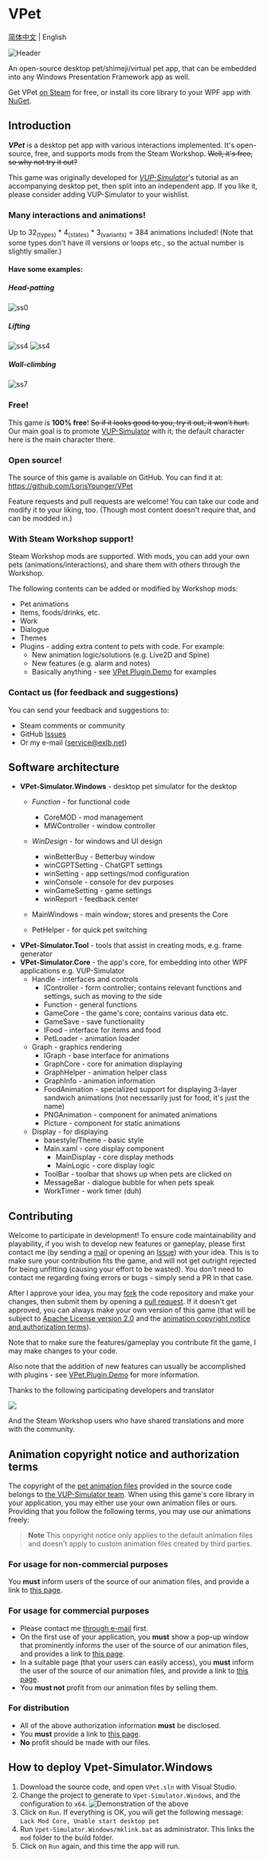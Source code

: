 # VPet

[简体中文](./README.md) | English

![Header](README.assets/%E4%B8%BB%E5%9B%BE.png)

An open-source desktop pet/shimeji/virtual pet app, that can be embedded into any Windows Presentation Framework app as well.

Get VPet [on Steam](https://store.steampowered.com/app/1920960/VPet) for free, or install its core library to your WPF app with [NuGet](https://www.nuget.org/packages/VPet-Simulator.Core).

## Introduction

***VPet*** is a desktop pet app with various interactions implemented. It's open-source, free, and supports mods from the Steam Workshop. ~~Well, it's free, so why not try it out?~~

This game was originally developed for *[VUP-Simulator](https://store.steampowered.com/app/1352140/_/)*'s tutorial as an accompanying desktop pet, then split into an independent app. If you like it, please consider adding VUP-Simulator to your wishlist.

### Many interactions and animations!

Up to 32<sub>(types)</sub> * 4<sub>(states)</sub> * 3<sub>(variants)</sub> = 384 animations included! (Note that some types don't have ill versions or loops etc., so the actual number is slightly smaller.)

#### Have some examples:

##### Head-patting

![ss0](README.assets/ss0.gif)

##### Lifting

![ss4](README.assets/ss4.gif) ![ss4](README.assets/ss8.gif)

##### Wall-climbing

![ss7](README.assets/ss7.gif)

### Free!

This game is **100% free**! ~~So if it looks good to you, try it out, it won't hurt.~~ <br/>
Our main goal is to promote [VUP-Simulator](https://store.steampowered.com/app/1352140/_/) with it; the default character here is the main character there.

### Open source!

The source of this game is available on GitHub. You can find it at: https://github.com/LorisYounger/VPet

Feature requests and pull requests are welcome! You can take our code and modify it to your liking, too. (Though most content doesn't require that, and can be modded in.)

### With Steam Workshop support!

Steam Workshop mods are supported. With mods, you can add your own pets (animations/interactions), and share them with others through the Workshop.

The following contents can be added or modified by Workshop mods:

* Pet animations
* Items, foods/drinks, etc.
* Work
* Dialogue
* Themes
* Plugins - adding extra content to pets with code. For example:
  * New animation logic/solutions (e.g. Live2D and Spine)
  * New features (e.g. alarm and notes)
  * Basically anything - see [VPet.Plugin.Demo](https://github.com/LorisYounger/VPet.Plugin.Demo) for examples

### Contact us (for feedback and suggestions)

You can send your feedback and suggestions to:
  * Steam comments or community
  * GitHub [Issues](https://github.com/LorisYounger/VPet/issues/new)
  * Or my e-mail ([service@exlb.net](mailto:service@exlb.net))

## Software architecture

* **VPet-Simulator.Windows** - desktop pet simulator for the desktop
  * *Function* - for functional code
    * CoreMOD - mod management
    * MWController - window controller
  
  * *WinDesign* - for windows and UI design
    * winBetterBuy - Betterbuy window
    * winCGPTSetting - ChatGPT settings
    * winSetting - app settings/mod configuration
    * winConsole - console for dev purposes
    * winGameSetting - game settings
    * winReport - feedback center
  
  * MainWindows - main window; stores and presents the Core
  * PetHelper - for quick pet switching
* **VPet-Simulator.Tool** - tools that assist in creating mods, e.g. frame generator
* **VPet-Simulator.Core** - the app's core, for embedding into other WPF applications e.g. VUP-Simulator
  * Handle - interfaces and controls
    * IController - form controller; contains relevant functions and settings, such as moving to the side
    * Function - general functions
    * GameCore - the game's core; contains various data etc.
    * GameSave - save functionality
    * IFood - interface for items and food
    * PetLoader - animation loader
  * Graph - graphics rendering
    * IGraph - base interface for animations
    * GraphCore - core for animation displaying
    * GraphHelper - animation helper class
    * GraphInfo - animation information
    * FoodAnimation - specialized support for displaying 3-layer sandwich animations (not necessarily just for food, it's just the name)
    * PNGAnimation - component for animated animations
    * Picture - component for static animations
  * Display - for displaying
    * basestyle/Theme - basic style
    * Main.xaml - core display component
      * MainDisplay - core display methods
      * MainLogic - core display logic
    * ToolBar - toolbar that shows up when pets are clicked on
    * MessageBar - dialogue bubble for when pets speak
    * WorkTimer - work timer (duh)

## Contributing

Welcome to participate in development! To ensure code maintainability and playability, if you wish to develop new features or gameplay, please first contact me (by sending a [mail](mailto:zoujin.dev@exlb.org) or opening an [Issue](https://github.com/LorisYounger/VPet/issues/new)) with your idea. This is to make sure your contribution fits the game, and will not get outright rejected for being unfitting (causing your effort to be wasted). You don't need to contact me regarding fixing errors or bugs - simply send a PR in that case.

After I approve your idea, you may [fork](https://github.com/LorisYounger/VPet/fork) the code repository and make your changes, then submit them by opening a [pull request](https://github.com/LorisYounger/VPet/compare). If it doesn't get approved, you can always make your own version of this game (that will be subject to [Apache License version 2.0](LICENSE) and the [animation copyright notice and authorization terms](#animation-copyright-notice-and-authorization-terms)).

Note that to make sure the features/gameplay you contribute fit the game, I may make changes to your code.

Also note that the addition of new features can usually be accomplished with plugins - see [VPet.Plugin.Demo](https://github.com/LorisYounger/VPet.Plugin.Demo) for more information.

Thanks to the following participating developers and translator

<a href="https://github.com/LorisYounger/VPet/graphs/contributors">
  <img src="https://contrib.rocks/image?repo=LorisYounger/VPet" />
</a>

And the Steam Workshop users who have shared translations and more with the community.

## Animation copyright notice and authorization terms

The copyright of the [pet animation files](./VPet-Simulator.Windows/mod/0000_core/pet/vup) provided in the source code belongs to [the VUP-Simulator team](https://www.exlb.net/VUP-Simulator). When using this game's core library in your application, you may either use your own animation files or ours. Providing that you follow the following terms, you may use our animations freely:

> **Note**
> This copyright notice only applies to the default animation files and doesn't apply to custom animation files created by third parties.

### For usage for non-commercial purposes

You **must** inform users of the source of our animation files, and provide a link to [this page](https://github.com/LorisYounger/VPet).

### For usage for commercial purposes

* Please contact me [through e-mail](mailto:zoujin.dev@exlb.org) first.
* On the first use of your application, you **must** show a pop-up window that prominently informs the user of the source of our animation files, and provides a link to [this page](https://github.com/LorisYounger/VPet).
* In a suitable page (that your users can easily access), you **must** inform the user of the source of our animation files, and provide a link to [this page](https://github.com/LorisYounger/VPet).
* You **must not** profit from our animation files by selling them.

### For distribution

* All of the above authorization information **must** be disclosed.
* You **must** provide a link to [this page](https://github.com/LorisYounger/VPet).
* **No** profit should be made with our files.

## How to deploy Vpet-Simulator.Windows

1. Download the source code, and open `VPet.sln` with Visual Studio.
2. Change the project to generate to `Vpet-Simulator.Windows`, and the configuration to `x64`.
   ![Demonstration of the above](README.assets/image-20230208004330895.png)
3. Click on `Run`. If everything is OK, you will get the following message: `Lack Mod Core, Unable start desktop pet`
4. Run `Vpet-Simulator.Windows/mklink.bat` as administrator. This links the `mod` folder to the build folder.
5. Click on `Run` again, and this time the app will run.
